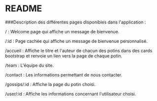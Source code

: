 # README

###Description des différentes pages disponibles dans l'application :

/ : Welcome page qui affiche un message de bienvenue.

/:id : Page cachée qui affiche un message de bienvenue personnalisé.

/accueil : Affiche le titre et l'auteur de chacun des potins dans des cards bootstrap et renvoie un lien vers la page de chaque potin.

/team : L'équipe du site.

/contact : Les informations permettant de nous contacter.

/gossips/:id : Affiche la page du potin choisi.

/user/:id : Affiche les informations concernant l'utilisateur choisi.

